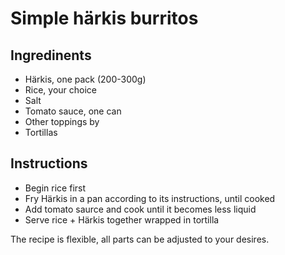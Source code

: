 # Simple härkis burritos

## Ingredinents
- Härkis, one pack (200-300g)
- Rice, your choice
- Salt
- Tomato sauce, one can
- Other toppings by 
- Tortillas

## Instructions
- Begin rice first
- Fry Härkis in a pan according to its instructions, until cooked
- Add tomato saurce and cook until it becomes less liquid
- Serve rice + Härkis together wrapped in tortilla

The recipe is flexible, all parts can be adjusted to your desires.
